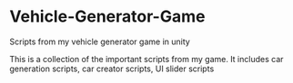 # Vehicle-Generator-Game
Scripts from my vehicle generator game in unity

This is a collection of the important scripts from my game. It includes car generation scripts, car creator scripts, UI slider scripts
